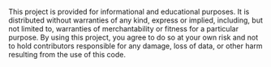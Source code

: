 This project is provided for informational and educational purposes. It is distributed without warranties of any kind, express or implied, including, but not limited to, warranties of merchantability or fitness for a particular purpose. By using this project, you agree to do so at your own risk and not to hold contributors responsible for any damage, loss of data, or other harm resulting from the use of this code.
